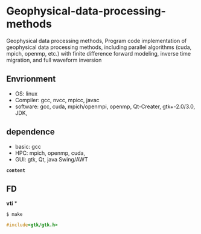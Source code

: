 # Geophysical-data-processing-methods
Geophysical data processing methods, Program code implementation of geophysical data processing methods, including parallel algorithms (cuda, mpich, openmp, etc.) with finite difference forward modeling, inverse time migration, and full waveform inversion

## Envrionment
* OS: 
linux
* Compiler:
gcc, nvcc, mpicc, javac
* software: 
gcc, cuda, mpich/openmpi, openmp, Qt-Creater, gtk+-2.0/3.0, JDK, 

## dependence
* basic: 
gcc
* HPC: 
mpich, openmp, cuda, 
* GUI: 
gtk, Qt, java Swing/AWT

**`content`**
## FD
**vti**
* 
```shell
$ make
```
```c
#include<gtk/gtk.h>
```
